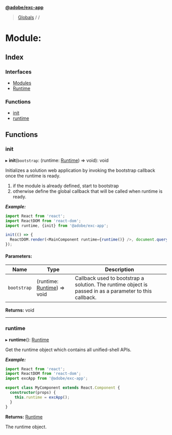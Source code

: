 **[@adobe/exc-app](../README.md)**

> [Globals](../README.md) / [](reflection-936.md) / 

# Module: 

## Index

### Interfaces

* [Modules](../interfaces/reflection-936.reflection-270.modules.md)
* [Runtime](../interfaces/reflection-936.reflection-270.runtime.md)

### Functions

* [init](reflection-936.reflection-270.md#init)
* [runtime](reflection-936.reflection-270.md#runtime)

## Functions

### init

▸ **init**(`bootstrap`: (runtime: [Runtime](../interfaces/reflection-936.reflection-270.runtime.md)) => void): void

Initializes a solution web application by invoking the bootstrap callback
once the runtime is ready.
1. if the module is already defined, start to bootstrap
2. otherwise define the global callback that will be called when runtime is ready.

***Example:***

```typescript
import React from 'react';
import ReactDOM from 'react-dom';
import runtime, {init} from '@adobe/exc-app';

init(() => {
  ReactDOM.render(<MainComponent runtime={runtime()} />, document.querySelector('#main'));
});
```

#### Parameters:

Name | Type | Description |
------ | ------ | ------ |
`bootstrap` | (runtime: [Runtime](../interfaces/reflection-936.reflection-270.runtime.md)) => void | Callback used to bootstrap a solution. The runtime object is passed in as a parameter to this callback.  |

**Returns:** void

___

### runtime

▸ **runtime**(): [Runtime](../interfaces/reflection-936.reflection-270.runtime.md)

Get the runtime object which contains all unified-shell APIs.

***Example:***

```typescript
import React from 'react';
import ReactDOM from 'react-dom';
import excApp from '@adobe/exc-app';

export class MyComponent extends React.Component {
  constructor(props) {
    this.runtime = excApp();
  }
}
```

**Returns:** [Runtime](../interfaces/reflection-936.reflection-270.runtime.md)

The runtime object.
